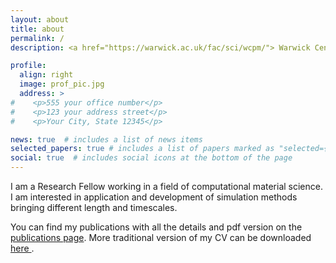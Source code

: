```yaml
---
layout: about
title: about
permalink: /
description: <a href="https://warwick.ac.uk/fac/sci/wcpm/"> Warwick Centre for Predictive Modelling</a> • School of Engineering • University of Warwick

profile:
  align: right
  image: prof_pic.jpg
  address: >
#    <p>555 your office number</p>
#    <p>123 your address street</p>
#    <p>Your City, State 12345</p>

news: true  # includes a list of news items
selected_papers: true # includes a list of papers marked as "selected={true}"
social: true  # includes social icons at the bottom of the page
---
```


I am a Research Fellow working in a field of computational material science. I am interested in application and development of simulation methods bringing different length and timescales.

You can find my publications with all the details and pdf version on the [publications page](/al-folio/publications/). More traditional version of my CV can be downloaded <a href="/al-folio/assets/pdf/Grigorev_CV.pdf" target="_blank" title="download CV"> here <i class="far fa-file-pdf" aria-hidden="true"></i></a>.
